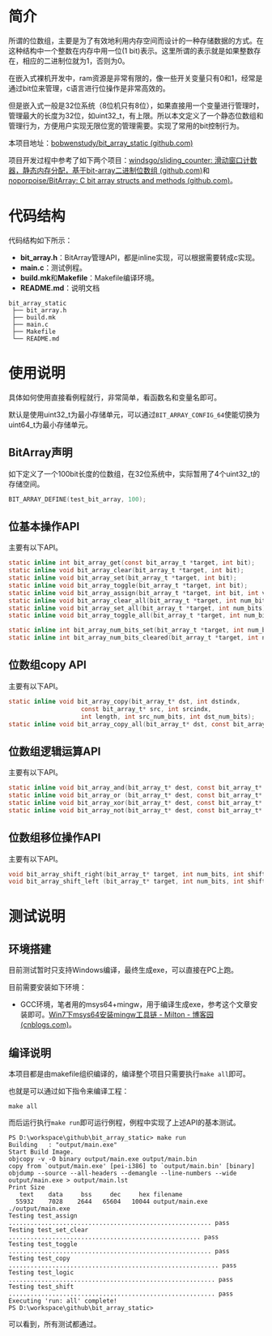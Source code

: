 # 简介

所谓的位数组，主要是为了有效地利用内存空间而设计的一种存储数据的方式。在这种结构中一个整数在内存中用一位(1 bit)表示。这里所谓的表示就是如果整数存在，相应的二进制位就为1，否则为0。

在嵌入式裸机开发中，ram资源是非常有限的，像一些开关变量只有0和1，经常是通过bit位来管理，c语言进行位操作是非常高效的。

但是嵌入式一般是32位系统（8位机只有8位），如果直接用一个变量进行管理时，管理最大的长度为32位，如uint32_t，有上限。所以本文定义了一个静态位数组和管理行为，方便用户实现无限位宽的管理需要。实现了常用的bit控制行为。

本项目地址：[bobwenstudy/bit_array_static (github.com)](https://github.com/bobwenstudy/bit_array_static)

项目开发过程中参考了如下两个项目：[windsgo/sliding_counter: 滑动窗口计数器，静态内存分配，基于bit-array二进制位数组 (github.com)](https://github.com/windsgo/sliding_counter)和[noporpoise/BitArray: C bit array structs and methods (github.com)](https://github.com/noporpoise/BitArray)。




# 代码结构

代码结构如下所示：

- **bit_array.h**：BitArray管理API，都是inline实现，可以根据需要转成c实现。
- **main.c**：测试例程。
- **build.mk**和**Makefile**：Makefile编译环境。
- **README.md**：说明文档

```shell
bit_array_static
 ├── bit_array.h
 ├── build.mk
 ├── main.c
 ├── Makefile
 └── README.md
```





# 使用说明

具体如何使用直接看例程就行，非常简单，看函数名和变量名即可。

默认是使用uint32_t为最小存储单元，可以通过`BIT_ARRAY_CONFIG_64`使能切换为uint64_t为最小存储单元。

## BitArray声明

如下定义了一个100bit长度的位数组，在32位系统中，实际暂用了4个uint32_t的存储空间。

```c
BIT_ARRAY_DEFINE(test_bit_array, 100);
```



## 位基本操作API

主要有以下API。

```c
static inline int bit_array_get(const bit_array_t *target, int bit);
static inline void bit_array_clear(bit_array_t *target, int bit);
static inline void bit_array_set(bit_array_t *target, int bit);
static inline void bit_array_toggle(bit_array_t *target, int bit);
static inline void bit_array_assign(bit_array_t *target, int bit, int val);
static inline void bit_array_clear_all(bit_array_t *target, int num_bits);
static inline void bit_array_set_all(bit_array_t *target, int num_bits);
static inline void bit_array_toggle_all(bit_array_t *target, int num_bits);

static inline int bit_array_num_bits_set(bit_array_t *target, int num_bits);
static inline int bit_array_num_bits_cleared(bit_array_t *target, int num_bits);
```



## 位数组copy API

主要有以下API。

```c
static inline void bit_array_copy(bit_array_t* dst, int dstindx,
                    const bit_array_t* src, int srcindx,
                    int length, int src_num_bits, int dst_num_bits);
static inline void bit_array_copy_all(bit_array_t* dst, const bit_array_t* src, int num_bits);
```





## 位数组逻辑运算API

主要有以下API。

```c
static inline void bit_array_and(bit_array_t* dest, const bit_array_t* src1, const bit_array_t* src2, int num_bits);
static inline void bit_array_or (bit_array_t* dest, const bit_array_t* src1, const bit_array_t* src2, int num_bits);
static inline void bit_array_xor(bit_array_t* dest, const bit_array_t* src1, const bit_array_t* src2, int num_bits);
static inline void bit_array_not(bit_array_t* dest, const bit_array_t* src, int num_bits);
```





## 位数组移位操作API

主要有以下API。

```c
void bit_array_shift_right(bit_array_t* target, int num_bits, int shift_dist, int fill);
void bit_array_shift_left (bit_array_t* target, int num_bits, int shift_dist, int fill);
```





# 测试说明

## 环境搭建

目前测试暂时只支持Windows编译，最终生成exe，可以直接在PC上跑。

目前需要安装如下环境：
- GCC环境，笔者用的msys64+mingw，用于编译生成exe，参考这个文章安装即可。[Win7下msys64安装mingw工具链 - Milton - 博客园 (cnblogs.com)](https://www.cnblogs.com/milton/p/11808091.html)。


## 编译说明

本项目都是由makefile组织编译的，编译整个项目只需要执行`make all`即可。


也就是可以通过如下指令来编译工程：

```shell
make all
```

而后运行执行`make run`即可运行例程，例程中实现了上述API的基本测试。

```shell
PS D:\workspace\github\bit_array_static> make run
Building   : "output/main.exe"
Start Build Image.
objcopy -v -O binary output/main.exe output/main.bin
copy from `output/main.exe' [pei-i386] to `output/main.bin' [binary]
objdump --source --all-headers --demangle --line-numbers --wide output/main.exe > output/main.lst
Print Size
   text    data     bss     dec     hex filename
  55932    7028    2644   65604   10044 output/main.exe
./output/main.exe
Testing test_assign ........................................................ pass
Testing test_set_clear ..................................................... pass
Testing test_toggle ........................................................ pass
Testing test_copy .......................................................... pass
Testing test_logic ......................................................... pass
Testing test_shift ......................................................... pass
Executing 'run: all' complete!
PS D:\workspace\github\bit_array_static>
```

可以看到，所有测试都通过。



